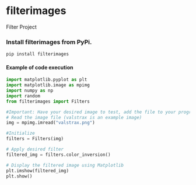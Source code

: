# filterimages
Filter Project
### Install filterimages from PyPi.
```bash
pip install filterimages
```

#### Example of code execution
```python
import matplotlib.pyplot as plt
import matplotlib.image as mpimg
import numpy as np
import random
from filterimages import Filters

#Important: Have your desired image to test, add the file to your program.
# Read the image file (valstrax is an example image)
img = mpimg.imread("valstrax.png")

#Initialize
filters = Filters(img)

# Apply desired filter
filtered_img = filters.color_inversion()

# Display the filtered image using Matplotlib
plt.imshow(filtered_img)
plt.show()
```


